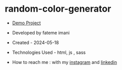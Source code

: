 # random-color-generator
- [Demo Project]()

- Developed by fateme imani

- Created - 2024-05-18

- Technologies Used - html, js , sass

- How to reach me : with my [instagram](https://www.instagram.com/fatemeimanii-dev) and [linkedin](https://www.linkedin.com/in/fateme-imani-5370a2221/)
